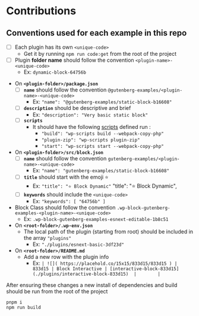 # Contributions

## Conventions used for each example in this repo 

- [ ] Each plugin has its own `<unique-code>` 
    - Get it by running `npm run code:get` from the root of the project
- [ ] Plugin **folder name** should follow the convention `<plugin-name>-<unique-code>` 
    - Ex: `dynamic-block-64756b`
- On **`<plugin-folder>/package.json`**
    - [ ] **`name`** should follow the convention `@gutenberg-examples/<plugin-name>-<unique-code>` 
        - Ex: `"name": "@gutenberg-examples/static-block-b16608"`
    - [ ] **`description`** should be descriptive and brief 
        - Ex: `"description": "Very basic static block"`
    - [ ] **`scripts`** 
        - It should have the following [scripts](https://developer.wordpress.org/block-editor/reference-guides/packages/packages-scripts/) defined run :
            - `"build": "wp-scripts build --webpack-copy-php"`
            - `"plugin-zip": "wp-scripts plugin-zip"`
            - `"start": "wp-scripts start --webpack-copy-php"`
- On **`<plugin-folder>/src/block.json`**
    - [ ] **`name`** should follow the convention `gutenberg-examples/<plugin-name>-<unique-code>` 
        - Ex: `"name": "gutenberg-examples/static-block-b16608"`
    - [ ] **`title`** should start with the emoji ⭐️
        - Ex: `"title": "⭐️ Block Dynamic"`
    "title": "⭐️ Block Dynamic",
    - [ ] **`keywords`** should include the `<unique-code>`
        - Ex: `"keywords": [ "64756b" ]`    
- Block Class should follow the convention `.wp-block-gutenberg-examples-<plugin-name>-<unique-code>`
    - Ex: `.wp-block-gutenberg-examples-esnext-editable-1b8c51`    
- On **`<root-folder>/.wp-env.json`**
    - The local path of the plugin (starting from root) should be included in the array `"plugins"` 
        - Ex: `"./plugins/esnext-basic-3df23d"`
- On **`<root-folder>/README.md`**
    - Add a new row with the plugin info
        - Ex: `| ![]( https://placehold.co/15x15/833d15/833d15 ) | 833d15 | Block Interactive | [interactive-block-833d15](./plugins/interactive-block-833d15)  |        |`

After ensuring these changes a new install of dependencies and build should be run from the root of the project

```
pnpm i
npm run build
```